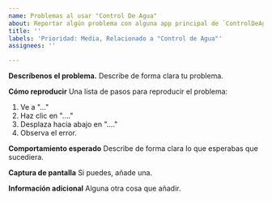```yaml
---
name: Problemas al usar "Control De Agua"
about: Reportar algún problema con alguna app principal de `ControlDeAgua/ControlDeAgua`.
title: ''
labels: 'Prioridad: Media, Relacionado a "Control de Agua"'
assignees: ''

---
```


**Descríbenos el problema.**
Describe de forma clara tu problema.

**Cómo reproducir**
Una lista de pasos para reproducir el problema:
1. Ve a "..."
2. Haz clic en "...."
3. Desplaza hacia abajo en "...."
4. Observa el error.

**Comportamiento esperado**
Describe de forma clara lo que esperabas que sucediera.

**Captura de pantalla**
Si puedes, añade una.

**Información adicional**
Alguna otra cosa que añadir.
